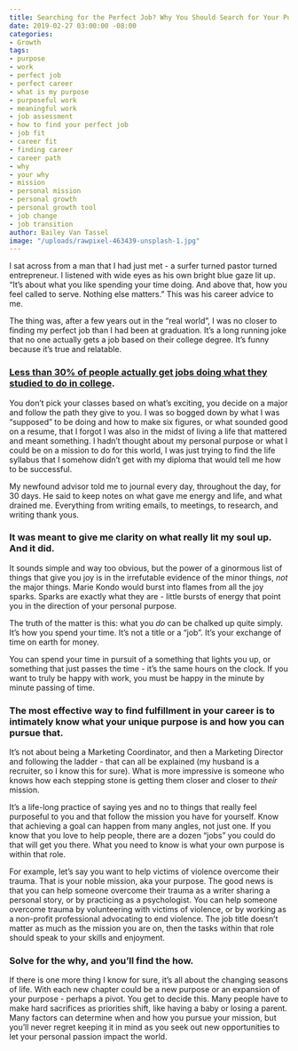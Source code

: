 ```yaml
---
title: Searching for the Perfect Job? Why You Should Search for Your Purpose First
date: 2019-02-27 03:00:00 -08:00
categories:
- Growth
tags:
- purpose
- work
- perfect job
- perfect career
- what is my purpose
- purposeful work
- meaningful work
- job assessment
- how to find your perfect job
- job fit
- career fit
- finding career
- career path
- why
- your why
- mission
- personal mission
- personal growth
- personal growth tool
- job change
- job transition
author: Bailey Van Tassel
image: "/uploads/rawpixel-463439-unsplash-1.jpg"
---
```


I sat across from a man that I had just met - a surfer turned pastor turned entrepreneur. I listened with wide eyes as his own bright blue gaze lit up. “It’s about what you like spending your time doing. And above that, how you feel called to serve. Nothing else matters.” This was his career advice to me. 

The thing was, after a few years out in the “real world”, I was no closer to finding my perfect job than I had been at graduation. It’s a long running joke that no one actually gets a job based on their college degree. It’s funny because it’s true and relatable. 

### [Less than 30% of people actually get jobs doing what they studied to do in college](https://www.washingtonpost.com/news/wonk/wp/2013/05/20/only-27-percent-of-college-grads-have-a-job-related-to-their-major/?noredirect=on&utm_term=.90d0723f97aa). 

You don’t pick your classes based on what’s exciting, you decide on a major and follow the path they give to you. I was so bogged down by what I was “supposed” to be doing and how to make six figures, or what sounded good on a resume, that I forgot I was also in the midst of living a life that mattered and meant something. I hadn’t thought about my personal purpose or what I could be on a mission to do for this world, I was just trying to find the life syllabus that I somehow didn’t get with my diploma that would tell me how to be successful.

My newfound advisor told me to journal every day, throughout the day, for 30 days. He said to keep notes on what gave me energy and life, and what drained me. Everything from writing emails, to meetings, to research, and writing thank yous. 

### It was meant to give me clarity on what really lit my soul up. And it did. 

It sounds simple and way too obvious, but the power of a ginormous list of things that give you joy is in the irrefutable evidence of the minor things, _not_ the major things. Marie Kondo would burst into flames from all the joy sparks. Sparks are exactly what they are - little bursts of energy that point you in the direction of your personal purpose. 

The truth of the matter is this: what you _do_ can be chalked up quite simply. It’s how you spend your time. It’s not a title or a “job”. It’s your exchange of time on earth for money. 

You can spend your time in pursuit of a something that lights you up, or something that just passes the time - it’s the same hours on the clock. If you want to truly be happy with work, you must be happy in the minute by minute passing of time. 

### The most effective way to find fulfillment in your career is to intimately know what your unique purpose is and how you can pursue that. 

It’s not about being a Marketing Coordinator, and then a Marketing Director and following the ladder - that can all be explained (my husband is a recruiter, so I know this for sure). What is more impressive is someone who knows how each stepping stone is getting them closer and closer to _their_ mission. 

It’s a life-long practice of saying yes and no to things that really feel purposeful to you and that follow the mission you have for yourself. Know that achieving a goal can happen from many angles, not just one. If you know that you love to help people, there are a dozen “jobs” you could do that will get you there. What you need to know is what your own purpose is within that role. 

For example, let’s say you want to help victims of violence overcome their trauma. That is your noble mission, aka your purpose. The good news is that you can help someone overcome their trauma as a writer sharing a personal story, or by practicing as a psychologist. You can help someone overcome trauma by volunteering with victims of violence, or by working as a non-profit professional advocating to end violence. The job title doesn’t matter as much as the mission you are on, then the tasks within that role should speak to your skills and enjoyment. 

### Solve for the why, and you’ll find the how. 

If there is one more thing I know for sure, it’s all about the changing seasons of life. With each new chapter could be a new purpose or an expansion of your purpose - perhaps a pivot. You get to decide this. Many people have to make hard sacrifices as priorities shift, like having a baby or losing a parent. Many factors can determine when and how you pursue your mission, but you’ll never regret keeping it in mind as you seek out new opportunities to let your personal passion impact the world. 